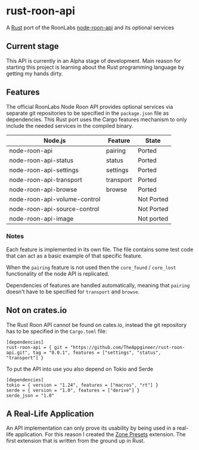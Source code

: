 # rust-roon-api
A [Rust](https://www.rust-lang.org) port of the RoonLabs [node-roon-api](https://github.com/RoonLabs/node-roon-api) and its optional services

## Current stage
This API is currently in an Alpha stage of development. Main reason for starting this project is learning about the Rust programming language by getting my hands dirty.

## Features
The official RoonLabs Node Roon API provides optional services via separate git repositories to be specified in the `package.json` file as dependencies. This Rust port uses the Cargo features mechanism to only include the needed services in the compiled binary.

|Node.js|Feature|State|
|---|---|---|
|node-roon-api|pairing|Ported|
|node-roon-api-status|status|Ported|
|node-roon-api-settings|settings|Ported|
|node-roon-api-transport|transport|Ported|
|node-roon-api-browse|browse|Ported|
|node-roon-api-volume-control||Not Ported|
|node-roon-api-source-control||Not Ported|
|node-roon-api-image||Not ported|

### Notes
Each feature is implemented in its own file. The file contains some test code that can act as a basic example of that specific feature.

When the `pairing` feature is not used then the `core_found` / `core_lost` functionality of the node API is replicated.

Dependencies of features are handled automatically, meaning that `pairing` doesn't have to be specified for `transport` and `browse`.

## Not on crates.io
The Rust Roon API cannot be found on cates.io, instead the git repository has to be specified in the `Cargo.toml` file:

```
[dependencies]
rust-roon-api = { git = "https://github.com/TheAppgineer/rust-roon-api.git", tag = "0.0.1", features = ["settings", "status", "transport"] }
```

To put the API into use you also depend on Tokio and Serde

```
[dependencies]
tokio = { version = "1.24", features = ["macros", "rt"] }
serde = { version = "1.0", features = ["derive"] }
serde_json = "1.0"
```

## A Real-Life Application
An API implementation can only prove its usability by being used in a real-life application. For this reason I created the [Zone Presets](https://github.com/TheAppgineer/roon-extension-zone-presets) extension. The first extension that is written from the ground up in Rust.
